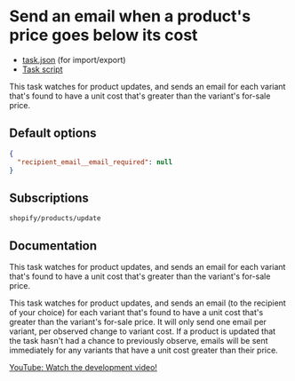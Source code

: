 # Send an email when a product's price goes below its cost

* [task.json](../../tasks/send-an-email-when-a-products-price-goes-below-its-cost.json) (for import/export)
* [Task script](./script.liquid)

This task watches for product updates, and sends an email for each variant that's found to have a unit cost that's greater than the variant's for-sale price.

## Default options

```json
{
  "recipient_email__email_required": null
}
```

## Subscriptions

```liquid
shopify/products/update
```

## Documentation

This task watches for product updates, and sends an email for each variant that's found to have a unit cost that's greater than the variant's for-sale price.

This task watches for product updates, and sends an email (to the recipient of your choice) for each variant that's found to have a unit cost that's greater than the variant's for-sale price. It will only send one email per variant, per observed change to variant cost. If a product is updated that the task hasn't had a chance to previously observe, emails will be sent immediately for any variants that have a unit cost greater than their price.

[YouTube: Watch the development video!](https://youtu.be/LrFu6bV1f1o)
